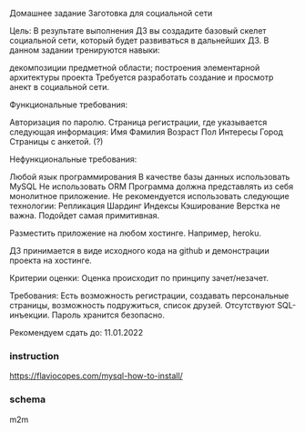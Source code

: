 Домашнее задание
Заготовка для социальной сети

Цель:
В результате выполнения ДЗ вы создадите базовый скелет социальной сети, который будет развиваться в дальнейших ДЗ.
В данном задании тренируются навыки:

декомпозиции предметной области;
построения элементарной архитектуры проекта
Требуется разработать создание и просмотр анект в социальной сети.

Функциональные требования:

Авторизация по паролю.
Страница регистрации, где указывается следующая информация:
Имя
Фамилия
Возраст
Пол
Интересы
Город
Страницы с анкетой. (?)

Нефункциональные требования:

Любой язык программирования
В качестве базы данных использовать MySQL
Не использовать ORM
Программа должна представлять из себя монолитное приложение.
Не рекомендуется использовать следующие технологии:
Репликация
Шардинг
Индексы
Кэширование
Верстка не важна. Подойдет самая примитивная.

Разместить приложение на любом хостинге. Например, heroku.

ДЗ принимается в виде исходного кода на github и демонстрации проекта на хостинге.

Критерии оценки:
Оценка происходит по принципу зачет/незачет.

Требования:
Есть возможность регистрации, создавать персональные страницы, возможность подружиться, список друзей.
Отсутствуют SQL-инъекции.
Пароль хранится безопасно.

Рекомендуем сдать до: 11.01.2022


### instruction

https://flaviocopes.com/mysql-how-to-install/


### schema

m2m


